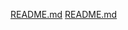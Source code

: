 [README.md](https://github.com/user-attachments/files/17482638/README.md)
[README.md](https://github.com/user-attachments/files/17482716/README.md)

